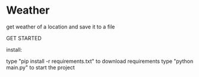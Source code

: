 # Weather
get weather of a location and save it to a file


GET STARTED


install:


type "pip install -r requirements.txt" to download requirements
type "python main.py" to start the project
